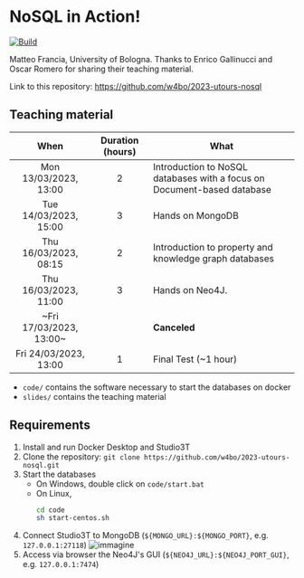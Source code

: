 # NoSQL in Action!

[![Build](https://github.com/w4bo/2023-nosql-utours/actions/workflows/build.yml/badge.svg)](https://github.com/w4bo/2023-nosql-utours/actions/workflows/build.yml)

Matteo Francia, University of Bologna.
Thanks to Enrico Gallinucci and Oscar Romero for sharing their teaching material.

Link to this repository: https://github.com/w4bo/2023-utours-nosql

## Teaching material

|          When           | Duration (hours) | What                                                                    |
|:-----------------------:|:----------------:|-------------------------------------------------------------------------|
| Mon 13/03/2023, 13:00   |         2        | Introduction to NoSQL databases with a focus on Document-based database |
| Tue 14/03/2023, 15:00   |         3        | Hands on MongoDB                                                        |
| Thu 16/03/2023, 08:15   |         2        | Introduction to property and knowledge graph databases                  |
| Thu 16/03/2023, 11:00   |         3        | Hands on Neo4J.                                                         |
| ~Fri 17/03/2023, 13:00~ |                  | **Canceled**                                                            |
| Fri 24/03/2023, 13:00   |         1        | Final Test (~1 hour)                                                    |

- `code/` contains the software necessary to start the databases on docker
- `slides/` contains the teaching material

## Requirements

1. Install and run Docker Desktop and Studio3T
1. Clone the repository: `git clone https://github.com/w4bo/2023-utours-nosql.git`
1. Start the databases
    - On Windows, double click on `code/start.bat`
    - On Linux,
      ```sh
      cd code
      sh start-centos.sh
      ``` 
1. Connect Studio3T to MongoDB (`${MONGO_URL}:${MONGO_PORT}`, e.g. `127.0.0.1:27118`)
   ![immagine](https://user-images.githubusercontent.com/18005592/224693910-36e7fbd3-aac7-4888-8872-a3ef2f12bda1.png)
1. Access via browser the Neo4J's GUI (`${NEO4J_URL}:${NEO4J_PORT_GUI}`, e.g. `127.0.0.1:7474`)
